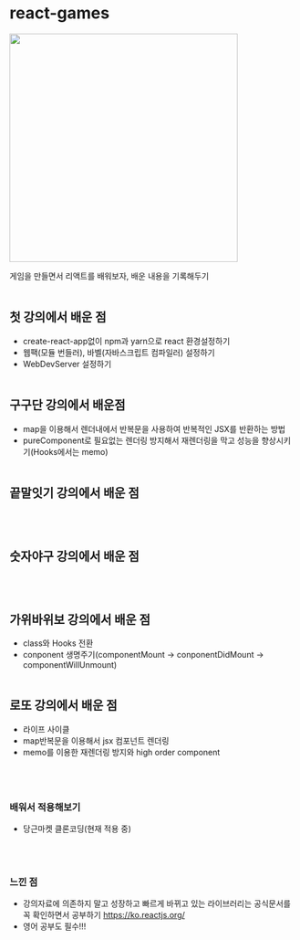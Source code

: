 # react-games
<img src = "https://user-images.githubusercontent.com/70791860/130840898-ed0da1cf-d3d8-4d42-8c9a-bb11986addbe.png" width="400px">

게임을 만들면서 리액트를 배워보자, 배운 내용을 기록해두기
<br><br>

## 첫 강의에서 배운 점
- create-react-app없이 npm과 yarn으로 react 환경설정하기
- 웹팩(모듈 번들러), 바벨(자바스크립트 컴파일러) 설정하기
- WebDevServer 설정하기
<br><br>

## 구구단 강의에서 배운점
- map을 이용해서 렌더내에서 반복문을 사용하여 반복적인 JSX를 반환하는 방법
- pureComponent로 필요없는 렌더링 방지해서 재렌더링을 막고 성능을 향상시키기(Hooks에서는 memo)
<br><br>

## 끝말잇기 강의에서 배운 점
<br><br>

## 숫자야구 강의에서 배운 점
<br><br>

## 가위바위보 강의에서 배운 점
- class와 Hooks 전환
- conponent 생명주기(componentMount -> conponentDidMount -> componentWillUnmount)
<br><br>

## 로또 강의에서 배운 점
- 라이프 사이클
- map반복문을 이용해서 jsx 컴포넌트 렌더링
- memo를 이용한 재렌더링 방지와 high order component
<br><br><br><br>
### 배워서 적용해보기
- 당근마켓 클론코딩(현재 적용 중)

<br><br>
### 느낀 점
- 강의자료에 의존하지 말고 성장하고 빠르게 바뀌고 있는 라이브러리는 공식문서를 꼭 확인하면서 공부하기 https://ko.reactjs.org/
- 영어 공부도 필수!!!
